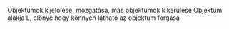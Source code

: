 Objektumok kijelölése, mozgatása, más objektumok kikerülése
Objektum alakja L, előnye hogy könnyen látható az objektum forgása
